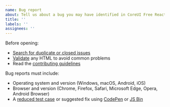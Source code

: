 ```yaml
---
name: Bug report
about: Tell us about a bug you may have identified in CoreUI Free React Admin Template.
title: ''
labels: ''
assignees: ''
---
```


Before opening:

- [Search for duplicate or closed issues](https://github.com/coreui/coreui-free-react-admin-template/issues?utf8=%E2%9C%93&q=is%3Aissue)
- [Validate](https://html5.validator.nu/) any HTML to avoid common problems
- Read the [contributing guidelines](https://github.com/coreui/coreui-free-react-admin-template/blob/v4-dev/.github/CONTRIBUTING.md)

Bug reports must include:

- Operating system and version (Windows, macOS, Android, iOS)
- Browser and version (Chrome, Firefox, Safari, Microsoft Edge, Opera, Android Browser)
- A [reduced test case](https://css-tricks.com/reduced-test-cases/) or suggested fix using [CodePen](https://codepen.io/) or [JS Bin](https://jsbin.com/)
